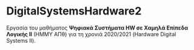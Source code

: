 # DigitalSystemsHardware2

Εργασία του μαθήματος **Ψηφιακά Συστήματα HW σε Χαμηλά Επίπεδα Λογικής ΙΙ** (ΗΜΜΥ ΑΠθ) για τη χρονιά 2020/2021 (Hardware Digital Systems II).

